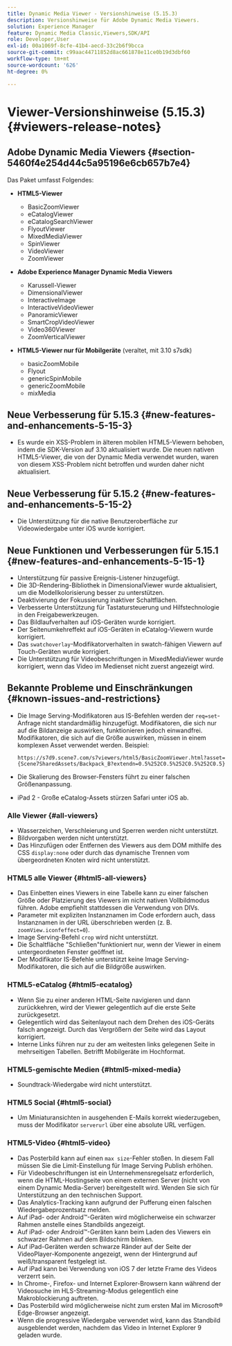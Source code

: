 ```yaml
---
title: Dynamic Media Viewer - Versionshinweise (5.15.3)
description: Versionshinweise für Adobe Dynamic Media Viewers.
solution: Experience Manager
feature: Dynamic Media Classic,Viewers,SDK/API
role: Developer,User
exl-id: 00a1069f-8cfe-41b4-aecd-33c2b6f9bcca
source-git-commit: c99aac44711852d8ac661878e11ce0b19d3dbf60
workflow-type: tm+mt
source-wordcount: '626'
ht-degree: 0%

---
```


# Viewer-Versionshinweise (5.15.3){#viewers-release-notes}

<!-- Updated January 13, 2021 for the 5.15.3 release-->

## Adobe Dynamic Media Viewers {#section-5460f4e254d44c5a95196e6cb657b7e4}

Das Paket umfasst Folgendes:

* **HTML5-Viewer**

   * BasicZoomViewer
   * eCatalogViewer
   * eCatalogSearchViewer
   * FlyoutViewer
   * MixedMediaViewer
   * SpinViewer
   * VideoViewer
   * ZoomViewer

* **Adobe Experience Manager Dynamic Media Viewers**

   * Karussell-Viewer
   * DimensionalViewer
   * InteractiveImage
   * InteractiveVideoViewer
   * PanoramicViewer
   * SmartCropVideoViewer
   * Video360Viewer
   * ZoomVerticalViewer

* **HTML5-Viewer nur für Mobilgeräte**  (veraltet, mit 3.10 s7sdk)

   * basicZoomMobile
   * Flyout
   * genericSpinMobile
   * genericZoomMobile
   * mixMedia

## Neue Verbesserung für 5.15.3 {#new-features-and-enhancements-5-15-3}

* Es wurde ein XSS-Problem in älteren mobilen HTML5-Viewern behoben, indem die SDK-Version auf 3.10 aktualisiert wurde. Die neuen nativen HTML5-Viewer, die von der Dynamic Media verwendet wurden, waren von diesem XSS-Problem nicht betroffen und wurden daher nicht aktualisiert.

## Neue Verbesserung für 5.15.2 {#new-features-and-enhancements-5-15-2}

* Die Unterstützung für die native Benutzeroberfläche zur Videowiedergabe unter iOS wurde korrigiert.

## Neue Funktionen und Verbesserungen für 5.15.1 {#new-features-and-enhancements-5-15-1}

* Unterstützung für passive Ereignis-Listener hinzugefügt.
* Die 3D-Rendering-Bibliothek in DimensionalViewer wurde aktualisiert, um die Modellkolorisierung besser zu unterstützen.
* Deaktivierung der Fokussierung inaktiver Schaltflächen.
* Verbesserte Unterstützung für Tastatursteuerung und Hilfstechnologie in den Freigabewerkzeugen.
* Das Bildlaufverhalten auf iOS-Geräten wurde korrigiert.
* Der Seitenumkehreffekt auf iOS-Geräten in eCatalog-Viewern wurde korrigiert.
* Das `swatchoverlay`-Modifikatorverhalten in swatch-fähigen Viewern auf Touch-Geräten wurde korrigiert.
* Die Unterstützung für Videobeschriftungen in MixedMediaViewer wurde korrigiert, wenn das Video im Medienset nicht zuerst angezeigt wird.

## Bekannte Probleme und Einschränkungen {#known-issues-and-restrictions}

* Die Image Serving-Modifikatoren aus IS-Befehlen werden der `req=set`-Anfrage nicht standardmäßig hinzugefügt. Modifikatoren, die sich nur auf die Bildanzeige auswirken, funktionieren jedoch einwandfrei. Modifikatoren, die sich auf die Größe auswirken, müssen in einem komplexen Asset verwendet werden. Beispiel:

   `https://s7d9.scene7.com/s7viewers/html5/BasicZoomViewer.html?asset= {Scene7SharedAssets/Backpack_B?extendn=0.5%252C0.5%252C0.5%252C0.5}`

* Die Skalierung des Browser-Fensters führt zu einer falschen Größenanpassung.
* iPad 2 - Große eCatalog-Assets stürzen Safari unter iOS ab.

### Alle Viewer {#all-viewers}

* Wasserzeichen, Verschleierung und Sperren werden nicht unterstützt.
* Bildvorgaben werden nicht unterstützt.
* Das Hinzufügen oder Entfernen des Viewers aus dem DOM mithilfe des CSS `display:none` oder durch das dynamische Trennen vom übergeordneten Knoten wird nicht unterstützt.

### HTML5 alle Viewer {#html5-all-viewers}

* Das Einbetten eines Viewers in eine Tabelle kann zu einer falschen Größe oder Platzierung des Viewers im nicht nativen Vollbildmodus führen. Adobe empfiehlt stattdessen die Verwendung von DIVs.
* Parameter mit expliziten Instanznamen im Code erfordern auch, dass Instanznamen in der URL überschrieben werden (z. B. `zoomView.iconfeffect=0`).
* Image Serving-Befehl `crop` wird nicht unterstützt.
* Die Schaltfläche &quot;Schließen&quot;funktioniert nur, wenn der Viewer in einem untergeordneten Fenster geöffnet ist.
* Der Modifikator IS-Befehle unterstützt keine Image Serving-Modifikatoren, die sich auf die Bildgröße auswirken.

### HTML5-eCatalog {#html5-ecatalog}

* Wenn Sie zu einer anderen HTML-Seite navigieren und dann zurückkehren, wird der Viewer gelegentlich auf die erste Seite zurückgesetzt.
* Gelegentlich wird das Seitenlayout nach dem Drehen des iOS-Geräts falsch angezeigt. Durch das Vergrößern der Seite wird das Layout korrigiert.
* Interne Links führen nur zu der am weitesten links gelegenen Seite in mehrseitigen Tabellen. Betrifft Mobilgeräte im Hochformat.

### HTML5-gemischte Medien {#html5-mixed-media}

* Soundtrack-Wiedergabe wird nicht unterstützt.

### HTML5 Social {#html5-social}

* Um Miniaturansichten in ausgehenden E-Mails korrekt wiederzugeben, muss der Modifikator `serverurl` über eine absolute URL verfügen.

### HTML5-Video {#html5-video}

* Das Posterbild kann auf einen `max size`-Fehler stoßen. In diesem Fall müssen Sie die Limit-Einstellung für Image Serving Publish erhöhen.
* Für Videobeschriftungen ist ein Unternehmensregelsatz erforderlich, wenn die HTML-Hostingseite von einem externen Server (nicht von einem Dynamic Media-Server) bereitgestellt wird. Wenden Sie sich für Unterstützung an den technischen Support.
* Das Analytics-Tracking kann aufgrund der Pufferung einen falschen Wiedergabeprozentsatz melden.
* Auf iPad- oder Android™-Geräten wird möglicherweise ein schwarzer Rahmen anstelle eines Standbilds angezeigt.
* Auf iPad- oder Android™-Geräten kann beim Laden des Viewers ein schwarzer Rahmen auf dem Bildschirm blinken.
* Auf iPad-Geräten werden schwarze Ränder auf der Seite der VideoPlayer-Komponente angezeigt, wenn der Hintergrund auf weiß/transparent festgelegt ist.
* Auf iPad kann bei Verwendung von iOS 7 der letzte Frame des Videos verzerrt sein.
* In Chrome-, Firefox- und Internet Explorer-Browsern kann während der Videosuche im HLS-Streaming-Modus gelegentlich eine Makroblockierung auftreten.
* Das Posterbild wird möglicherweise nicht zum ersten Mal im Microsoft® Edge-Browser angezeigt.
* Wenn die progressive Wiedergabe verwendet wird, kann das Standbild ausgeblendet werden, nachdem das Video in Internet Explorer 9 geladen wurde.
